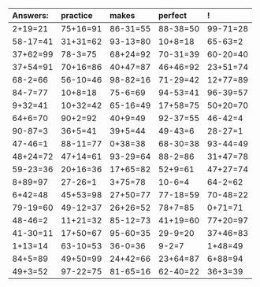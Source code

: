 | Answers: | practice | makes | perfect | ! |
| :--- | :--- | :--- | :--- | :--- |
| 2+19=21 | 75+16=91 | 86-31=55 | 88-38=50 | 99-71=28 | 
| 58-17=41 | 31+31=62 | 93-13=80 | 10+8=18 | 65-63=2 | 
| 37+62=99 | 78-3=75 | 68+24=92 | 70-31=39 | 60-20=40 | 
| 37+54=91 | 70+16=86 | 40+47=87 | 46+46=92 | 23+51=74 | 
| 68-2=66 | 56-10=46 | 98-82=16 | 71-29=42 | 12+77=89 | 
| 84-7=77 | 10+8=18 | 75-6=69 | 94-53=41 | 96-39=57 | 
| 9+32=41 | 10+32=42 | 65-16=49 | 17+58=75 | 50+20=70 | 
| 64+6=70 | 90+2=92 | 40+9=49 | 92-37=55 | 46-42=4 | 
| 90-87=3 | 36+5=41 | 39+5=44 | 49-43=6 | 28-27=1 | 
| 47-46=1 | 88-11=77 | 0+38=38 | 68-30=38 | 93-44=49 | 
| 48+24=72 | 47+14=61 | 93-29=64 | 88-2=86 | 31+47=78 | 
| 59-23=36 | 20+16=36 | 17+65=82 | 52+9=61 | 47+27=74 | 
| 8+89=97 | 27-26=1 | 3+75=78 | 10-6=4 | 64-2=62 | 
| 6+42=48 | 45+53=98 | 27+50=77 | 77-18=59 | 70-48=22 | 
| 79-19=60 | 49-12=37 | 26+26=52 | 78+7=85 | 0+71=71 | 
| 48-46=2 | 11+21=32 | 85-12=73 | 41+19=60 | 77+20=97 | 
| 41-30=11 | 17+50=67 | 95-60=35 | 29-9=20 | 37+46=83 | 
| 1+13=14 | 63-10=53 | 36-0=36 | 9-2=7 | 1+48=49 | 
| 84+5=89 | 49+50=99 | 24+42=66 | 23+64=87 | 6+88=94 | 
| 49+3=52 | 97-22=75 | 81-65=16 | 62-40=22 | 36+3=39 | 
